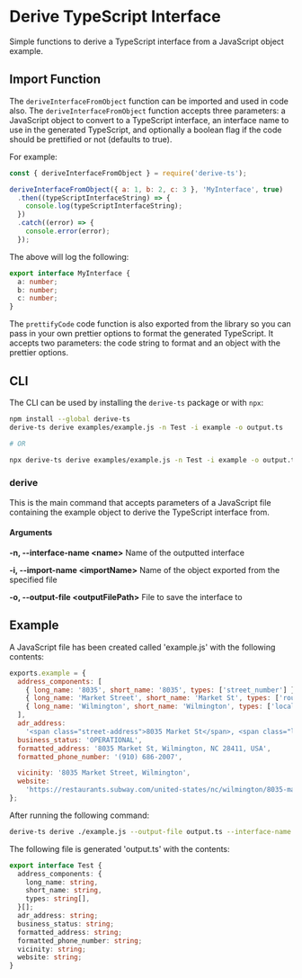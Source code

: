 # Derive TypeScript Interface

Simple functions to derive a TypeScript interface from a JavaScript object example.

## Import Function

The `deriveInterfaceFromObject` function can be imported and used in code also. The `deriveInterfaceFromObject` function accepts three parameters: a JavaScript object to convert to a TypeScript interface, an interface name to use in the generated TypeScript, and optionally a boolean flag if the code should be prettified or not (defaults to true).

For example:

```javascript
const { deriveInterfaceFromObject } = require('derive-ts');

deriveInterfaceFromObject({ a: 1, b: 2, c: 3 }, 'MyInterface', true)
  .then((typeScriptInterfaceString) => {
    console.log(typeScriptInterfaceString);
  })
  .catch((error) => {
    console.error(error);
  });
```

The above will log the following:

```typescript
export interface MyInterface {
  a: number;
  b: number;
  c: number;
}
```

The `prettifyCode` code function is also exported from the library so you can pass in your own prettier options to format the generated TypeScript. It accepts two parameters: the code string to format and an object with the prettier options.

## CLI

The CLI can be used by installing the `derive-ts` package or with `npx`:

```bash
npm install --global derive-ts
derive-ts derive examples/example.js -n Test -i example -o output.ts

# OR

npx derive-ts derive examples/example.js -n Test -i example -o output.ts
```

### derive

This is the main command that accepts parameters of a JavaScript file containing the example object to derive the TypeScript interface from.

#### Arguments

**-n, --interface-name &lt;name&gt;**
Name of the outputted interface

**-i, --import-name &lt;importName&gt;**
Name of the object exported from the specified file

**-o, --output-file &lt;outputFilePath&gt;**
File to save the interface to

## Example

A JavaScript file has been created called 'example.js' with the following contents:

```javascript 
exports.example = {
  address_components: [
    { long_name: '8035', short_name: '8035', types: ['street_number'] },
    { long_name: 'Market Street', short_name: 'Market St', types: ['route'] },
    { long_name: 'Wilmington', short_name: 'Wilmington', types: ['locality', 'political'] },
  ],
  adr_address:
    '<span class="street-address">8035 Market St</span>, <span class="locality">Wilmington</span>, <span class="region">NC</span> <span class="postal-code">28411</span>, <span class="country-name">USA</span>',
  business_status: 'OPERATIONAL',
  formatted_address: '8035 Market St, Wilmington, NC 28411, USA',
  formatted_phone_number: '(910) 686-2007',

  vicinity: '8035 Market Street, Wilmington',
  website:
    'https://restaurants.subway.com/united-states/nc/wilmington/8035-market-st?utm_source=yxt-goog&utm_medium=local&utm_term=acq&utm_content=60848&utm_campaign=evergreen-2020&y_source=1_MTQ4OTUyNzYtNzE1LWxvY2F0aW9uLmdvb2dsZV93ZWJzaXRlX292ZXJyaWRl',
};
```

After running the following command:

```bash
derive-ts derive ./example.js --output-file output.ts --interface-name Test --import-name example
```

The following file is generated 'output.ts' with the contents:

```typescript
export interface Test {
  address_components: {
    long_name: string,
    short_name: string,
    types: string[],
  }[];
  adr_address: string;
  business_status: string;
  formatted_address: string;
  formatted_phone_number: string;
  vicinity: string;
  website: string;
}
```
